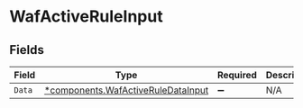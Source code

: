 # WafActiveRuleInput


## Fields

| Field                                                                                   | Type                                                                                    | Required                                                                                | Description                                                                             |
| --------------------------------------------------------------------------------------- | --------------------------------------------------------------------------------------- | --------------------------------------------------------------------------------------- | --------------------------------------------------------------------------------------- |
| `Data`                                                                                  | [*components.WafActiveRuleDataInput](../../models/components/wafactiveruledatainput.md) | :heavy_minus_sign:                                                                      | N/A                                                                                     |